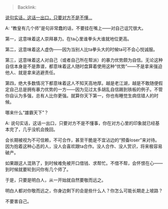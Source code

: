 > Backlink: 

[说句实话，这话一出口，只要对方不是不懂…](https://www.zhihu.com/pin/1348942289398603776)

A: “教皇有几个师”是句非常蠢的话，不要挂在嘴上——对自己诅咒很大。  
  
第一，这意味着这人崇拜暴力。在ta心里谁拳头大谁就地位更高。  
  
第二，这意味着这人虚伪——因为当别人比ta拳头大的时候ta可不会心悦诚服。  
  
第三，这意味着这人对自己（或者自己所在帮派）的暴力优势颇为自信。无论这种自信本身是不是靠谱，都意味着这人随时盘算着使用这种“优势”——不是拿来强迫他人、就是拿来逃避责任。  
  
第四，绝大多数情况下都意味着这人不知天高地厚。越是老江湖，越是不敢随便假定自己总是拥有暴力优势的一方——因为见过太多胡乱自信踢到铁板的例子。不管你自认为多强，总有人比你更强。就算你天下第一，你也有睡觉生病信错人的时候。  
  
哪来什么“雄霸天下”？

A: 说句实话，这话一出口，只要对方不是不懂事，你在对方心里的印象就已经基本完了，几乎没机会挽回。  
  
会长期被视为不可信赖，不可合作，甚至干脆是不宜沾边的“预备loser”来对待。  
因为抱着这种心态的人，没人会喜欢跟ta合作。没人合作、没人赏识，将来极容易破产。  
  
如果跟这人混熟了，到时候难免被开口借钱、求帮忙。不借不帮，会怀恨在心——到时候就要轮到问你有几个师了。  
  
于是，只要是明白人，从一开始就自然要敬而远之。  
  
明白人都对你敬而远之，你身边剩下的会是些什么人？你怎么可能长期走上坡路？  
  
不要害自己。